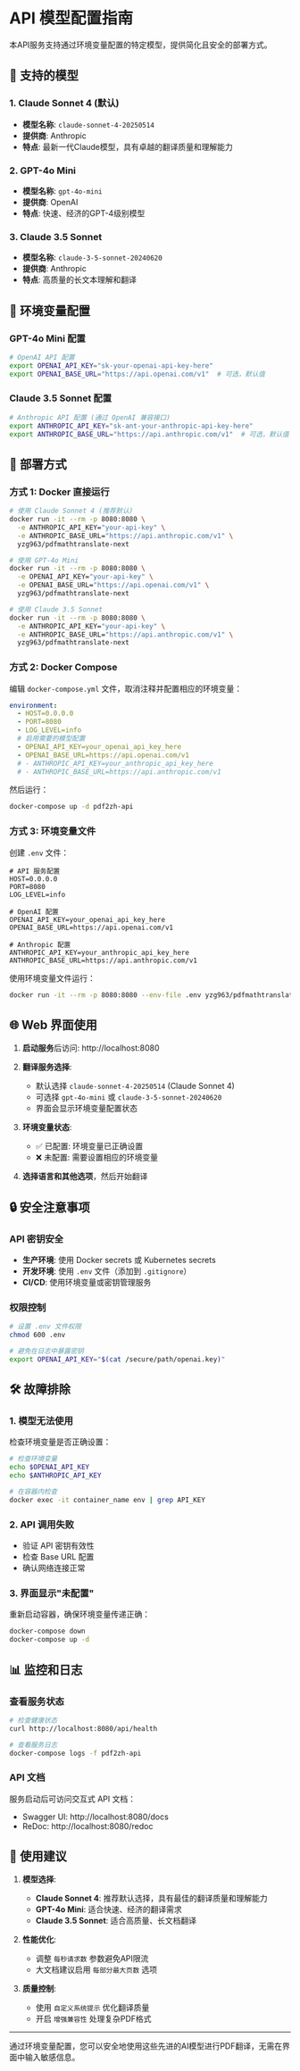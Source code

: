 # API 模型配置指南

本API服务支持通过环境变量配置的特定模型，提供简化且安全的部署方式。

## 🤖 支持的模型

### 1. Claude Sonnet 4 (默认)
- **模型名称**: `claude-sonnet-4-20250514`
- **提供商**: Anthropic
- **特点**: 最新一代Claude模型，具有卓越的翻译质量和理解能力

### 2. GPT-4o Mini
- **模型名称**: `gpt-4o-mini`
- **提供商**: OpenAI
- **特点**: 快速、经济的GPT-4级别模型

### 3. Claude 3.5 Sonnet
- **模型名称**: `claude-3-5-sonnet-20240620`
- **提供商**: Anthropic
- **特点**: 高质量的长文本理解和翻译

## 🔧 环境变量配置

### GPT-4o Mini 配置

```bash
# OpenAI API 配置
export OPENAI_API_KEY="sk-your-openai-api-key-here"
export OPENAI_BASE_URL="https://api.openai.com/v1"  # 可选，默认值
```

### Claude 3.5 Sonnet 配置

```bash
# Anthropic API 配置 (通过 OpenAI 兼容接口)
export ANTHROPIC_API_KEY="sk-ant-your-anthropic-api-key-here"
export ANTHROPIC_BASE_URL="https://api.anthropic.com/v1"  # 可选，默认值
```

## 🚀 部署方式

### 方式 1: Docker 直接运行

```bash
# 使用 Claude Sonnet 4 (推荐默认)
docker run -it --rm -p 8080:8080 \
  -e ANTHROPIC_API_KEY="your-api-key" \
  -e ANTHROPIC_BASE_URL="https://api.anthropic.com/v1" \
  yzg963/pdfmathtranslate-next

# 使用 GPT-4o Mini
docker run -it --rm -p 8080:8080 \
  -e OPENAI_API_KEY="your-api-key" \
  -e OPENAI_BASE_URL="https://api.openai.com/v1" \
  yzg963/pdfmathtranslate-next

# 使用 Claude 3.5 Sonnet
docker run -it --rm -p 8080:8080 \
  -e ANTHROPIC_API_KEY="your-api-key" \
  -e ANTHROPIC_BASE_URL="https://api.anthropic.com/v1" \
  yzg963/pdfmathtranslate-next
```

### 方式 2: Docker Compose

编辑 `docker-compose.yml` 文件，取消注释并配置相应的环境变量：

```yaml
environment:
  - HOST=0.0.0.0
  - PORT=8080
  - LOG_LEVEL=info
  # 启用需要的模型配置
  - OPENAI_API_KEY=your_openai_api_key_here
  - OPENAI_BASE_URL=https://api.openai.com/v1
  # - ANTHROPIC_API_KEY=your_anthropic_api_key_here
  # - ANTHROPIC_BASE_URL=https://api.anthropic.com/v1
```

然后运行：

```bash
docker-compose up -d pdf2zh-api
```

### 方式 3: 环境变量文件

创建 `.env` 文件：

```env
# API 服务配置
HOST=0.0.0.0
PORT=8080
LOG_LEVEL=info

# OpenAI 配置
OPENAI_API_KEY=your_openai_api_key_here
OPENAI_BASE_URL=https://api.openai.com/v1

# Anthropic 配置  
ANTHROPIC_API_KEY=your_anthropic_api_key_here
ANTHROPIC_BASE_URL=https://api.anthropic.com/v1
```

使用环境变量文件运行：

```bash
docker run -it --rm -p 8080:8080 --env-file .env yzg963/pdfmathtranslate-next
```

## 🌐 Web 界面使用

1. **启动服务**后访问: http://localhost:8080

2. **翻译服务选择**:
   - 默认选择 `claude-sonnet-4-20250514` (Claude Sonnet 4)
   - 可选择 `gpt-4o-mini` 或 `claude-3-5-sonnet-20240620`
   - 界面会显示环境变量配置状态

3. **环境变量状态**:
   - ✅ 已配置: 环境变量已正确设置
   - ❌ 未配置: 需要设置相应的环境变量

4. **选择语言和其他选项**，然后开始翻译

## 🔒 安全注意事项

### API 密钥安全
- **生产环境**: 使用 Docker secrets 或 Kubernetes secrets
- **开发环境**: 使用 `.env` 文件（添加到 `.gitignore`）
- **CI/CD**: 使用环境变量或密钥管理服务

### 权限控制
```bash
# 设置 .env 文件权限
chmod 600 .env

# 避免在日志中暴露密钥
export OPENAI_API_KEY="$(cat /secure/path/openai.key)"
```

## 🛠️ 故障排除

### 1. 模型无法使用
检查环境变量是否正确设置：
```bash
# 检查环境变量
echo $OPENAI_API_KEY
echo $ANTHROPIC_API_KEY

# 在容器内检查
docker exec -it container_name env | grep API_KEY
```

### 2. API 调用失败
- 验证 API 密钥有效性
- 检查 Base URL 配置
- 确认网络连接正常

### 3. 界面显示"未配置"
重新启动容器，确保环境变量传递正确：
```bash
docker-compose down
docker-compose up -d
```

## 📊 监控和日志

### 查看服务状态
```bash
# 检查健康状态
curl http://localhost:8080/api/health

# 查看服务日志
docker-compose logs -f pdf2zh-api
```

### API 文档
服务启动后可访问交互式 API 文档：
- Swagger UI: http://localhost:8080/docs
- ReDoc: http://localhost:8080/redoc

## 🎯 使用建议

1. **模型选择**:
   - **Claude Sonnet 4**: 推荐默认选择，具有最佳的翻译质量和理解能力
   - **GPT-4o Mini**: 适合快速、经济的翻译需求
   - **Claude 3.5 Sonnet**: 适合高质量、长文档翻译

2. **性能优化**:
   - 调整 `每秒请求数` 参数避免API限流
   - 大文档建议启用 `每部分最大页数` 选项

3. **质量控制**:
   - 使用 `自定义系统提示` 优化翻译质量
   - 开启 `增强兼容性` 处理复杂PDF格式

---

通过环境变量配置，您可以安全地使用这些先进的AI模型进行PDF翻译，无需在界面中输入敏感信息。
